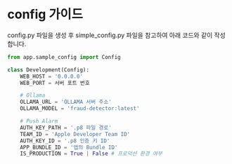 # config 가이드

config.py 파일을 생성 후 simple_config.py 파일을 참고하여 아래 코드와 같이 작성합니다.

```py
from app.sample_config import Config

class Development(Config):
    WEB_HOST = '0.0.0.0'
    WEB_PORT = 서버 포트 번호

    # Ollama
    OLLAMA_URL = 'OLLAMA 서버 주소'
    OLLAMA_MODEL = 'fraud-detector:latest'

    # Push Alarm
    AUTH_KEY_PATH = '.p8 파일 경로'
    TEAM_ID = 'Apple Developer Team ID'
    AUTH_KEY_ID = '.p8 인증 키 ID'
    APP_BUNDLE_ID = '앱의 Bundle ID'
    IS_PRODUCTION = True | False # 프로덕션 환경 여부
```